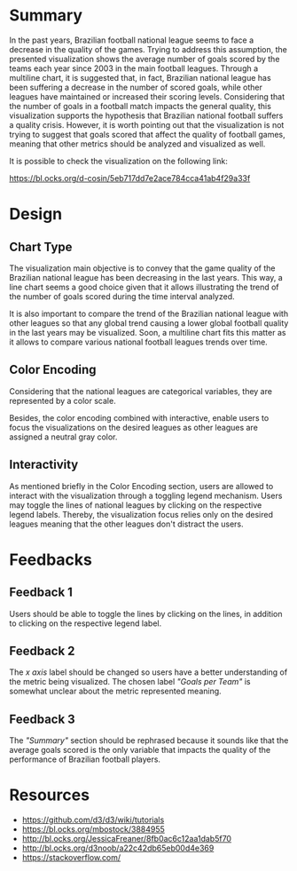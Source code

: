 # Summary

In the past years, Brazilian football national league seems to face a decrease in the quality of the games. Trying to address this assumption, the presented visualization shows the average number of goals scored by the teams each year since 2003 in the main football leagues. Through a multiline chart, it is suggested that, in fact, Brazilian national league has been suffering a decrease in the number of scored goals, while other leagues have maintained or increased their scoring levels. Considering that the number of goals in a football match impacts the general quality, this visualization supports the hypothesis that Brazilian national football suffers a quality crisis. However, it is worth pointing out that the visualization is not trying to suggest that goals scored that affect the quality of football games, meaning that other metrics should be analyzed and visualized as well.

It is possible to check the visualization on the following link:

https://bl.ocks.org/d-cosin/5eb717dd7e2ace784cca41ab4f29a33f

# Design

## Chart Type

The visualization main objective is to convey that the game quality of the Brazilian national league has been decreasing in the last years. This way, a line chart seems a good choice given that it allows illustrating the trend of the number of goals scored during the time interval analyzed.

It is also important to compare the trend of the Brazilian national league with other leagues so that any global trend causing a lower global football quality in the last years may be visualized. Soon, a multiline chart fits this matter as it allows to compare various national football leagues trends over time. 

## Color Encoding

Considering that the national leagues are categorical variables, they are represented by a color scale.

Besides, the color encoding combined with interactive, enable users to focus the visualizations on the desired leagues as other leagues are assigned a neutral gray color.

## Interactivity

As mentioned briefly in the Color Encoding section, users are allowed to interact with the visualization through a toggling legend mechanism. Users may toggle the lines of national leagues by clicking on the respective legend labels. Thereby, the visualization focus relies only on the desired leagues meaning that the other leagues don't distract the users.

# Feedbacks

## Feedback 1

Users should be able to toggle the lines by clicking on the lines, in addition to clicking on the respective legend label.

## Feedback 2

The *x axis* label should be changed so users have a better understanding of the metric being visualized. The chosen label *"Goals per Team"* is somewhat unclear about the metric represented meaning.

## Feedback 3

The *"Summary"* section should be rephrased because it sounds like that the average goals scored is the only variable that impacts the quality of the performance of Brazilian football players.

# Resources

- https://github.com/d3/d3/wiki/tutorials 
- https://bl.ocks.org/mbostock/3884955
- http://bl.ocks.org/JessicaFreaner/8fb0ac6c12aa1dab5f70
- http://bl.ocks.org/d3noob/a22c42db65eb00d4e369
- https://stackoverflow.com/ 

